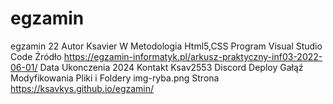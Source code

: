 # egzamin
egzamin 22
Autor Ksavier W
Metodologia Html5,CSS
Program Visual Studio Code
Źródło https://egzamin-informatyk.pl/arkusz-praktyczny-inf03-2022-06-01/
Data Ukonczenia 2024
Kontakt Ksav2553 Discord
Deploy Gałąź Modyfikowania
Pliki i Foldery img-ryba.png
Strona https://ksavkys.github.io/egzamin/
